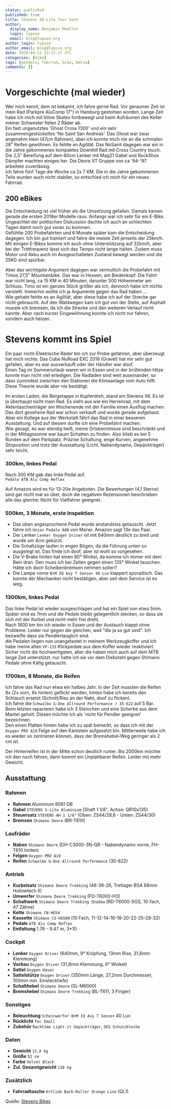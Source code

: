 ```yaml
---
status: published
published: true
title: Stevens X6 Lite Tour Gent
author:
  display_name: Benjamin Moeller
  login: lupuse
  email: blog@lupuse.org
author_login: lupuse
author_email: blog@lupuse.org
date: 2019-04-11 23:17:27 UTC
categories: [bike]
tags: [pendeln, fahrrad, bike, mdrza]
comments: []
---
```


# Vorgeschichte (mal wieder)
Wer mich kennt, dem ist bekannt, ich fahre gerne Rad. Vor geraumer Zeit ist mein Rad (Parkpre AluComp 17") in Hamburg gestohlen worden. Lange Zeit habe ich mich mit Inline Skates fortbewegt und beim Aufräumen des Keller meiner Schwester fielen 2 Räder ab.  
Ein fast ungenutztes 'Ghost Cross 1300' und ein sehr zusammengestückeltes 'No Saint San Andreas'. Das Ghost war zwar angenehm klein (47cm Rahmen), aber ich konnte mich nie an die schmalen 28" Reifen gewöhnen. Es fehlte an Agilität. Das NoSaint dagegen war ein in die Jahre gekommenes kompaktes Downhill Rad mit Cross Country touch. Die 2,5" Bereifung auf dem 60cm Lenker mit Mag21 Gabel und RockShox Dämpfer machten einiges her. Die Deore XT Gruppe von ca '94-'97 arbeitete zuverlässig.  
Ich fahre fünf Tage die Woche ca 2x 7 KM. Die in die Jahre gekommenen Teile wurden auch nicht stabiler, so entschied ich mich für ein neues Fahrrad.

## 200 eBikes

Die Entscheidung ist viel früher als die Umsetzung gefallen. Damals kamen gerade die ersten 2018er Modelle raus. Anfangs war ich sehr für ein E-Bike. Ungeachtet der politischen Diskussion dachte ich auch an schlechten Tagen damit noch gut voran zu kommen.  
Gefühlte 200 Probefahrten und 6 Monate später kam die Entscheidung dagegen. Ich bin gut trainiert und fahre die meiste Zeit jenseits der 25km/h. Mit einigen E-Bikes komme ich auch ohne Unterstützung auf 32km/h, aber bei der Trittfrequenz lässt sich das Tempo nicht lange halten. Zudem muss Motor und Akku auch im Ausgeschalteten Zustand bewegt werden und die 25KG sind spürbar.

Aber das wichtigste Argument dagegen war vermutlich die Probefahrt mit Timos 27,5" Mountainbike. Das war in Hessen, am Biedenkopf. Die Fahrt war nicht lang, ca 15 KM in 40 Minuten, darunter 500 Höhenmeter am Schluss. Timo ist ein ganzes Stück größer als ich, dennoch habe ich nichts verstellt. Immerhin wollte ich ja Argumente gegen das Rad haben ...  
Wie gehabt fehlte es an Agilität, aber diese habe ich auf der Strecke gar nicht gebraucht. Auf den Waldwegen kam ich gut von der Stelle, auf Asphalt musste ich bremsen, da ich die Strecke und den weiteren Verlauf nicht kannte. Aber nach kurzer Eingewöhnung konnte ich nicht nur fahren, sondern auch heizen.

# Stevens kommt ins Spiel

Ein paar nicht-Elektrische Räder bin ich zur Probe gefahren, aber überzeugt hat mich nichts. Das Cube NuRoad EXC 2018 (Gravel) hat mir sehr gut gefallen, aber es war ausverkauft oder der Händler war doof.  
Einen Tag im Sommerurlaub waren wir in Essen und in der brüllenden Hitze konnte man nicht viel erledigen. Die Radläden sind weit auseinander, so dass zumindest zwischen den Stationen die Klimaanlage vom Auto hilft. Diese Theorie wurde aber nie bestätigt.

Im ersten Laden, die Bergetappe in Kupferdreh, stand ein Stevens X6. Es ist ja überhaupt nicht mein Rad. Es sieht aus wie ein Herrenrad, mit dem Aktentaschenträger am Wochenende mit der Familie einen Ausflug machen.  
Das dort gesehene Rad war schon verkauft und wurde gerade aufgebaut. Aber ein Kollege aus der Werkstatt fährt das Rad in einer besseren Ausstattung. Und auf diesem durfte ich eine Probefahrt machen.  
Wie gesagt, es war elendig heiß, meine Ortskenntnisse sind beschränkt und in der Mittagssonne war kaum Schatten zu finden. Also blieb es bei 5 Runden auf dem Parkplatz. Präzise Schaltung, enge Kurven, angenehme Sitzposition und trotz der Ausstattung (Licht, Nabendynamo, Gepäckträger) sehr leicht.

### 300km, linkes Pedal

Nach 300 KM gab das linke Pedal auf.  
`Pedale ATB Alu Comp Reflex`

Auf Amazon wird es für 13-20e Angeboten. Die Bewertungen (4,1 Sterne) sind gar nicht mal so übel, doch die negativen Rezensionen beschrieben alle das gleiche: Nicht für Vielfahrer geeignet.

### 500km, 3 Monate, erste Inspektion

- Das oben angesprochene Pedal wurde anstandslos getauscht. Jetzt fahre ich `Union Pedale 600` von Marwi. Amazon sagt 13e das Paar.
- Der Lenker `Lenker Oxygen Driver` ist mit 640mm deutlich zu breit und wurde um 4cm gekürzt.
- Die Schaltzüge laufen in engen Bögen, da die Führung unten so ausgelegt ist. Das finde ich doof, aber ist wohl so vorgesehen.
- Die V-Brake hinten hat einen 90° Winkel, da komme ich immer mit dem Bein dran. Den muss ich bei Zeiten gegen einen 135° Winkel tauschen. Hätte ich doch Scheibenbremsen nehmen sollen?
- Die Lampe vorne `B+M IQ Avy T Senso+ 40 Lux` klappert sporadisch. Das konnte der Mechaniker nicht bestätigen, aber seit dem Service ist es weg.

### 1300km, linkes Pedal

Das linke Pedal ist wieder ausgeschlagen und hat ein Spiel von etwa 5mm. Später sind es 7mm und die Pedale bleibt gelegentlich stecken, so dass sie sich mit der Kurbel und nicht mehr frei dreht.  
Nach 1600 km bin ich wieder in Essen und der Austauch klappt ohne Probleme. Leider nur gegen die gleichen, weil "die ja so gut sind". Ich bezweifle dass sie Pendlertauglich sind.  
die Pedalen liegen nun unangetastet in meinem Werkzeugkoffer und ich habe meine alten `VP-133` Klickpedale aus dem Koffer wieder reaktiviert. Sicher nicht die hochwertigsten, aber die haben mich auch auf dem MTB lange Zeit unterstützt. nur hatte ich sie vor dem Diebstahl gegen Shimano Pedale ohne Käfig getauscht.

### 1700km, 8 Monate, die Reifen

Ich fahre das Rad nun etwa ein halbes Jahr. In der Zeit mussten die Reifen 8x (2x vorn, 6x hinten) geflickt werden, hinten habe ich bereits den Schlauch ersetzt (Schnitt/Riss an der Naht, doof zu flicken).  
Ich fahre die `Schwalbe G-One Allround Performance / 35-622` auf 5 Bar. Beim letzten reparieren habe ich 3 Steinchen und eine Scherbe aus dem Mantel geholt. Diesen möchte ich als 'nicht für Pendler geeignet' bezeichnen.  
Den einen Platten hinten habe ich zu spät bemerkt, so dass ich mit der `Oxygen PRO A19` Felge auf den Kantstein aufgesetzt bin. Mittlerweile habe ich es wieder so zentrieren können, dass der Bremshebel-Weg geringer als 2 cm ist.

Der Hinterreifen ist in der Mitte schon deutlich runter. Bis 2000km möchte ich den noch fahren, dann kommt ein Unplattbarer Reifen. Leider mit mehr Gewicht.


## Ausstattung

### Rahmen
- **Rahmen** Aluminium 6061 DB
- **Gabel** `STEVENS S-Lite Aluminium` (Shaft 1 1/8", Achse: QR10x135)
- **Steuersatz** `STEVENS AH 1 1/8"` (Oben: ZS44/28,6 - Unten: ZS44/30)
- **Bremsen** `Shimano Deore` (BR-T610)

### Laufräder
- **Naben** `Shimano Deore` (DH-C3000-3N-QR - Nabendynamo vorne, FH-T610 hinten)
- **Felgen** `Oxygen PRO A19`
- **Reifen** `Schwalbe G-One Allround Performance` (35-622)

### Antrieb
- **Kurbelsatz** `Shimano Deore Trekking` (48-36-26, Tretlager BSA 68mm Hollowtech II)
- **Umwerfer** `Shimano Deore Trekking` (FD-T6000-H3)
- **Schaltwerk** `Shimano Deore Trekking Shadow` (RD-T6000-SGS, 10-fach, 47 Zähne)
- **Kette** `Shimano CN-HG54`
- **Kassette** `Shimano CS-HG500` (10 Fach, 11-12-14-16-18-20-22-25-28-32)
- **Pedale** `ATB Alu Comp Reflex`
- **Entfaltung**  1.76 - 9.47 m, 3*10

### Cockpit
- **Lenker** `Oxygen Driver` (640mm, 9° Kröpfung, 13mm Rise, 31,8mm Klemmung)
- **Vorbau** `Oxygen Driver` (31,8mm Klemmung, 6° Winkel)
- **Sattel** `Oxygen Havoc`
- **Sattelstütze** `Oxygen Driver` (350mm Länge, 27,2mm Durchmesser, 100mm min. Einstecktiefe)
- **Schalthebel** `Shimano Deore` (SL-M6000)
- **Bremshebel** `Shimano Deore Trekking` (BL-T611, 3 Finger)

### Sonstiges
- **Beleuchtung** `Scheinwerfer B+M IQ Avy T Senso+` 40 Lux
- **Rücklicht** `Tec Small`
- **Zubehör** `Racktime Light-it Gepäckträger`, `SKS Schutzbleche`

### Daten
- **Gewicht** `13,0 kg`
- **Größe** `52 cm`
- **Farbe** `Velvet Black`
- **Zul. Gesamtgewicht** `130 kg`

### Zusätzlich
- **Fahrradtasche** `Ortlieb Back-Roller Orange Line` (QL1)

Quelle: [Stevens Bikes](https://www.stevensbikes.de/2018/index.php?bik_id=112&cou=DE&lang=de_DE)
